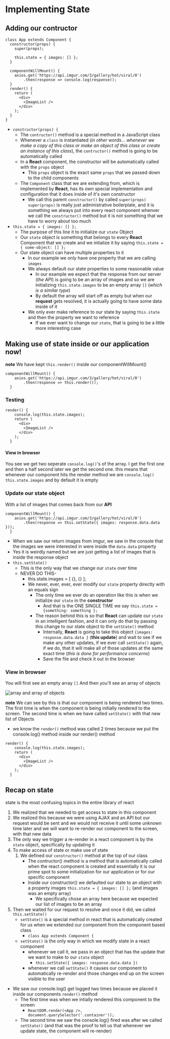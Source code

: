 # Implementing State

## Adding our contructor

```
class App extends Component {
  constructor(props) {
    super(props);

    this.state = { images: [] };
  }

  componentWillMount() {
    axios.get('https://api.imgur.com/3/gallery/hot/viral/0')
        .then(response => console.log(response));
  }
  render() {
    return (
      <div>
        <ImageList />
      </div>
    );
  }
}
```

* `constructor(props) {`
    - The `contructor()` method is a special method in a JavaScript class
    - Whenever a `class` is instantiated (_in other words... whenever we make a copy of this class or make an object of this class or create an instance of this class_), the `contructor()` method is going to be automatically called
    - In a **React** component, the constructor will be automatically called with the `props` object
        + This `props` object is the exact same `props` that we passed down to the child components
    - The `Component` class that we are extending from, which is implemented by **React**, has its own special implementation and configuration that it does inside of it's own constructor
        + We call this parent `constructor()` by called `super(props)`
            `super(props)` is really just administrative boilerplate, and it is something we always put into every react component whenver we call the `constructor()` method but it is not something that we have to worry about too much
* `this.state = { images: [] };`
    - The purpose of this line it to initialize our `state` Object
    - Our `state` object is something that belongs to every **React** Component that we create and we intialize it by saying `this.state = { some-object: [] };`
    - Our state object can have multiple properties to it
        + In our example we only have one property that we are calling `images`
        + We always default our state properties to some reasonable value
            * In our example we expect that the response from our server (_the API_) is going to be an array of images and so we are initializing `this.state.images` to be an empty array `[]` (_which is a similar type_)
            * By default the array will start off as empty but when our **request** gets resolved, it is actually going to have some data inside of it
        + We only ever make reference to our state by saying `this.state` and then the property we want to reference
            * If we ever want to change our `state`, that is going to be a little more interesting case

## Making use of state inside or our application now!
**note** We have kept `this.render()` inside our componentWillMount()

```
componentWillMount() {
    axios.get('https://api.imgur.com/3/gallery/hot/viral/0')
        .then(response => this.render());
  }
```

### Testing
```
render() {
    console.log(this.state.images);
    return (
      <div>
        <ImageList />
      </div>
    );
  }
```

#### View in browser
You see we get two seperate `console.log()`'s of the array. I get the first one and then a half second later we get the second one. this means that whenever our component hits the render method we are `console.log()` `this.state.images` and by default it is empty

### Update our state object
With a list of images that comes back from our **API**

```
componentWillMount() {
    axios.get('https://api.imgur.com/3/gallery/hot/viral/0')
        .then(response => this.setState({ images: response.data.data }));
  }
```

* When we saw our return images from imgur, we saw in the console that the images we were interested in were inside the `data.data` property
* Yes it is weirdly named but we are just getting a list of images that is inside the response object
* `this.setState()`
    - This is the only way that we change our `state` over time
    - NEVER DO THIS-
        + this.state.images = [ {}, {} ];
        + We never, ever, ever, ever modify our `state` property directly with an equals sign
            * The only time we ever do an operation like this is when we initialize our `state` in the **constructor**
                - And that is the ONE SINGLE TIME we say `this.state = {something: something };`
            * The reason behind this is so that **React** can update our `state` in an intelligent fashion, and it can only do that by passing this change to our state object to the `setState()` method
                - Internally, **React** is going to take this object `{images: response.data.data }` (**this update**) and wait to see if we make any other updates, if we ever call `setState()` again, if we do, that it will make all of those updates at the same exact time (_this is done for performance concerns_)
                - Save the file and check it out in the browser

### View in browser
You will first see an empty array `[]`
And then you'll see an array of objects

![array and array of objects](https://i.imgur.com/U95NurI.png)

**note** 
We can see by this is that our component is being rendered two times. The first time is when the component is being initially rendered to the screen. The second time is when we have called `setState()` with that new list of Objects 

* we know the `render()` method was called 2 times because we put the console.log() method inside our render() method

```
render() {
    console.log(this.state.images);
    return (
      <div>
        <ImageList />
      </div>
    );
  }
```

## Recap on state
state is the most confusing topics in the entire library of react

1. We realized that we needed to get access to state in this component
2. We realized this because we were using AJAX and an API but our request would be sent and we would not receive it until some unknown time later and we will want to re-render our component to the screen, with that new data 
3. The only way we trigger a re-render in a react component is by the `state` object, specifically by updating it
4. To make access of state or make use of state
    1. We defined our `constructor()` method at the top of our class
        * The contructor() method is a method that is automatically called when the react component is created and essentially it is our prime spot to some initialization for our application or for our specific component
        * Inside our constructor() we defaulted our state to an object with a property images `this.state = { images: [] };` (and images was an empty array)
            - We specifically chose an array here because we expected our list of images to be an array
5. Then we waited for our request to resolve and once it did, we called `this.setState()`
    * `setState()` is a special method in react that is automatically created for us when we extended our component from the component based class
        - `class App extends Component {`
    * `setState()` is the only way in which we modify state in a react component
        - whenever we call it, we pass in an object that has the update that we want to make to our `state` object
            + `this.setState({ images: response.data.data })`
        - whenever we call `setState()` it causes our component to automatically re-render and those changes end up on the screen visible to the user
+ We saw our console.log() get logged two times because we placed it inside our components `render()` method
    * The first time was when we intially rendered this component to the screen
        - `ReactDOM.render(<App />, document.querySelector('.container'));`
    * The second time we saw the console.log() fired was after we called `setState()` (and that was the proof to tell us that whenever we update state, the component will re-render)



